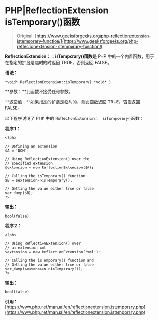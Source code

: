 # PHP|ReflectionExtension isTemporary()函数

> Original: [https://www.geeksforgeeks.org/php-reflectionextension-istemporary-function/](https://www.geeksforgeeks.org/php-reflectionextension-istemporary-function/)

**ReflectionExtension：：isTemporary()函数**是 PHP 中的一个内置函数，用于在指定的扩展是临时的时返回 TRUE，否则返回 FALSE。

**语法：**

```
*void* ReflectionExtension::isTemporary( *void* )
```

**参数：**此函数不接受任何参数。

**返回值：**如果指定的扩展是临时的，则此函数返回 TRUE，否则返回 FALSE。

以下程序说明了 PHP 中的 ReflectionExtension：：isTemporary()函数：

**程序 1：**

```
<?php

// Defining an extension
$A = 'DOM';

// Using ReflectionExtension() over the 
// specified extension
$extension = new ReflectionExtension($A);

// Calling the isTemporary() function
$B = $extension->isTemporary();

// Getting the value either true or false
var_dump($B);
?>
```

**输出：**

```
bool(false)

```

**程序 2：**

```
<?php

// Using ReflectionExtension() over 
// an extension xml
$extension = new ReflectionExtension('xml');

// Calling the isTemporary() function and
// Getting the value either true or false
var_dump($extension->isTemporary());
?>
```

**输出：**

```
bool(false)

```

**引用：**[https://www.php.net/manual/en/reflectionextension.istemporary.php](https://www.php.net/manual/en/reflectionextension.istemporary.php)